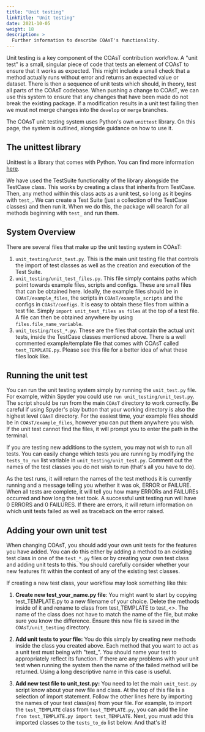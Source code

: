 ```yaml
---
title: "Unit testing"
linkTitle: "Unit testing"
date: 2021-10-05
weight: 18
description: >
  Further information to describe COAsT's functionality.
---
```


Unit testing is a key component of the COAsT contribution workflow. A "unit test" is a small, singular piece of code that tests an element of COAsT to ensure that it works as expected. This might include a small check that a method actually runs without error and returns an expected value or dataset. There is then a sequence of unit tests which should, in theory, test all parts of the COAsT codebase. When pushing a change to COAsT, we can use this system to ensure that any changes that have been made do not break the existing package. If a modification results in a unit test failing then we must not merge changes into the `develop` or `merge` branches.

The COAsT unit testing system uses Python's own `unittest` library. On this page, the system is outlined, alongside guidance on how to use it.

## The unittest library

Unittest is a library that comes with Python. You can find more information [here](https://docs.python.org/3/library/unittest.html).

We have used the TestSuite functionality of the library alongside the TestCase class. This works by creating a class that inherits from TestCase. Then, any method within this class acts as a unit test, so long as it begins with `test_`. We can create a Test Suite (just a collection of the TestCase classes) and then run it. When we do this, the package will search for all methods beginning with `test_` and run them.

## System Overview

There are several files that make up the unit testing system in COAsT:

1. `unit_testing/unit_test.py`. This is the main unit testing file that controls the import of test classes as well as the creation and execution of the Test Suite. 
2. `unit_testing/unit_test_files.py`. This file simply contains paths which point towards example files, scripts and configs. These are small files that can be obtained here. Ideally, the example files should be in `COAsT/example_files`, the scripts in `COAsT/example_scripts` and the configs in `COAsT/configs`. It is easy to obtain these files from within a test file. Simply `import unit_test_files as files` at the top of a test file. A file can then be obtained anywhere by using `files.file_name_variable`.
3. `unit_testing/test_*.py`. These are the files that contain the actual unit tests, inside the TestCase classes mentioned above. There is a well commented example/template file that comes with COAsT called `test_TEMPLATE.py`. Please see this file for a better idea of what these files look like.

## Running the unit test

You can run the unit testing system simply by running the `unit_test.py` file. For example, within Spyder you could use `run unit_testing/unit_test.py`. The script should be run from the main `COAsT` directory to work correctly. Be careful if using Spyder's play button that your working directory is also the highest level `COAsT` directory. For the easiest time, your example files should be in `COAsT/example_files`, however you can put them anywhere you wish. If the unit test cannot find the files, it will prompt you to enter the path in the terminal.

If you are testing new additions to the system, you may not wish to run all tests. You can easily change which tests you are running by modifying the `tests_to_run` list variable in `unit_testing/unit_test.py`. Comment out the names of the test classes you do not wish to run (that's all you have to do).

As the test runs, it will return the names of the test methods it is currently running and a message telling you whether it was ok, ERROR or FAILURE. When all tests are complete, it will tell you how many ERRORs and FAILUREs occurred and how long the test took. A successful unit testing run will have 0 ERRORS and 0 FAILURES. If there are errors, it will return information on which unit tests failed as well as traceback on the error raised. 

## Adding your own unit test

When changing COAsT, you should add your own unit tests for the features you have added. You can do this either by adding a method to an existing test class in one of the `test_*.py` files or by creating your own test class and adding unit tests to this. You should carefully consider whether your new features fit within the context of any of the existing test classes.

If creating a new test class, your workflow may look something like this:

1. **Create new test_your_name.py file**: You might want to start by copying test_TEMPLATE.py to a new filename of your choice. Delete the methods inside of it and rename to class from test_TEMPLATE to test_<>. The name of the class does not have to match the name of the file, but make sure you know the difference. Ensure this new file is saved in the `COAsT/unit_testing` directory.
  
2. **Add unit tests to your file:** You do this simply by creating new methods inside the class you created above. Each method that you want to act as a unit test must being with "test_". You should name your test to appropriately reflect its function. If there are any problems with your unit test when running the system then the name of the failed method will be returned. Using a long descriptive name in this case is useful.

3. **Add new test file to unit_test.py:** You need to let the main `unit_test.py` script know about your new file and class. At the top of this file is a selection of import statement. Follow the other lines here by importing the names of your test class(es) from your file. For example, to import the `test_TEMPLATE` class from `test_TEMPLATE.py`, you can add the line `from test_TEMPLATE.py import test_TEMPLATE`. Next, you must add this imported classes to the `tests_to_do` list below. And that's it!
